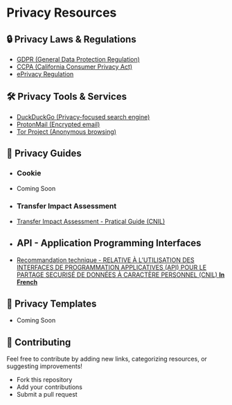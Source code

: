 # Privacy Resources

## 🔒 Privacy Laws & Regulations
- [GDPR (General Data Protection Regulation)](https://gdpr.eu/)
- [CCPA (California Consumer Privacy Act)](https://oag.ca.gov/privacy/ccpa)
- [ePrivacy Regulation](https://ec.europa.eu/digital-strategy/our-policies/eprivacy-regulation_en)

## 🛠 Privacy Tools & Services
- [DuckDuckGo (Privacy-focused search engine)](https://duckduckgo.com/)
- [ProtonMail (Encrypted email)](https://protonmail.com/)
- [Tor Project (Anonymous browsing)](https://www.torproject.org/)

## 📖 Privacy Guides
- ### Cookie
- Coming Soon
- ### Transfer Impact Assessment
- [Transfer Impact Assessment - Pratical Guide (CNIL)](https://www.cnil.fr/sites/cnil/files/2025-01/guide_tia.pdf)
- ## API - Application Programming Interfaces
- [Recommandation technique - RELATIVE À L’UTILISATION DES INTERFACES DE PROGRAMMATION APPLICATIVES (API) POUR LE PARTAGE SECURISÉ DE DONNÉES À CARACTÈRE PERSONNEL (CNIL) **In French** ](https://www.cnil.fr/sites/cnil/files/2023-07/recommandation_api.pdf)

## 📖 Privacy Templates
- Coming Soon

## 🚀 Contributing
Feel free to contribute by adding new links, categorizing resources, or suggesting improvements!

- Fork this repository
- Add your contributions
- Submit a pull request
